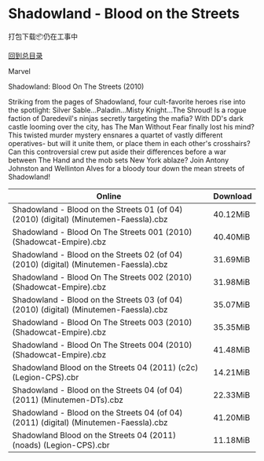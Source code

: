 # Shadowland - Blood on the Streets

打包下载📦仍在工事中

[回到总目录](/Catalogs.md)

Marvel

Shadowland: Blood On The Streets (2010)

Striking from the pages of Shadowland, four cult-favorite heroes rise into the spotlight: Silver Sable…Paladin…Misty Knight…The Shroud! Is a rogue faction of Daredevil's ninjas secretly targeting the mafia? With DD's dark castle looming over the city, has The Man Without Fear finally lost his mind? This twisted murder mystery ensnares a quartet of vastly different operatives- but will it unite them, or place them in each other's crosshairs? Can this controversial crew put aside their differences before a war between The Hand and the mob sets New York ablaze? Join Antony Johnston and Wellinton Alves for a bloody tour down the mean streets of Shadowland!





Online | Download
--- | ---
Shadowland - Blood on the Streets 01 (of 04) (2010) (digital) (Minutemen-Faessla).cbz | 40.12MiB
Shadowland - Blood On The Streets 001 (2010) (Shadowcat-Empire).cbz | 40.40MiB
Shadowland - Blood on the Streets 02 (of 04) (2010) (digital) (Minutemen-Faessla).cbz | 31.69MiB
Shadowland - Blood On The Streets 002 (2010) (Shadowcat-Empire).cbz | 31.98MiB
Shadowland - Blood on the Streets 03 (of 04) (2010) (digital) (Minutemen-Faessla).cbz | 35.07MiB
Shadowland - Blood On The Streets 003 (2010) (Shadowcat-Empire).cbz | 35.35MiB
Shadowland - Blood On The Streets 004 (2010) (Shadowcat-Empire).cbz | 41.48MiB
Shadowland Blood on the Streets 04 (2011) (c2c) (Legion-CPS).cbr | 14.21MiB
Shadowland - Blood on the Streets 04 (of 04) (2011) (Minutemen-DTs).cbz | 22.33MiB
Shadowland - Blood on the Streets 04 (of 04) (2011) (digital) (Minutemen-Faessla).cbz | 41.20MiB
Shadowland Blood on the Streets 04 (2011) (noads) (Legion-CPS).cbr | 11.18MiB